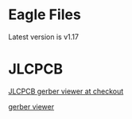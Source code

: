 # Eagle Files

Latest version is v1.17

# JLCPCB
[JLCPCB gerber viewer at checkout](https://cart.jlcpcb.com/quote?orderType=1&stencilWidth=100&stencilLength=100&stencilCounts=5&stencilLayer=2&stencilPly=1.6&steelmeshSellingPriceRecordNum=A8256537-5522-491C-965C-646F5842AEC9&purchaseNumber=)

[gerber viewer](https://www.pcbway.com/project/OnlineGerberViewer.html)


